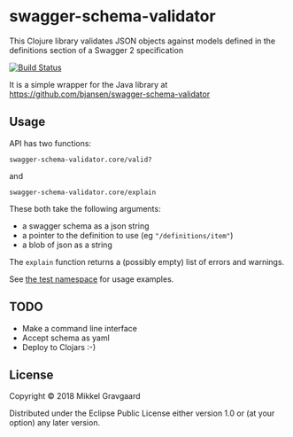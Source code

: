 # swagger-schema-validator

This Clojure library validates JSON objects against models defined in the definitions section of a Swagger 2 specification

[![Build Status](https://travis-ci.org/grav/swagger-schema-validator.svg?branch=master)](https://travis-ci.org/grav/swagger-schema-validator)

It is a simple wrapper for the Java library at
https://github.com/bjansen/swagger-schema-validator

## Usage

API has two functions:

`swagger-schema-validator.core/valid?`

and

`swagger-schema-validator.core/explain`

These both take the following arguments:
 - a swagger schema as a json string
 - a pointer to the definition to use (eg `"/definitions/item"`)
 - a blob of json as a string

The `explain` function returns a (possibly empty) list of errors and warnings.

See [the test namespace](https://github.com/grav/swagger-schema-validator/blob/master/test/validate_swagger_schema/core_test.clj) for usage examples.

## TODO

- Make a command line interface
- Accept schema as yaml
- Deploy to Clojars :-)

## License

Copyright © 2018 Mikkel Gravgaard

Distributed under the Eclipse Public License either version 1.0 or (at
your option) any later version.
